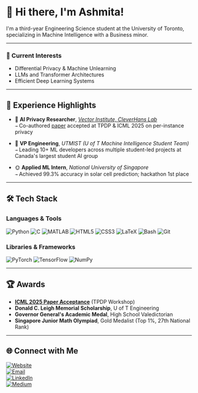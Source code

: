 # 👋 Hi there, I'm Ashmita!

I'm a third-year Engineering Science student at the University of Toronto, specializing in Machine Intelligence with a Business minor.

---

### 🧠 Current Interests
- Differential Privacy & Machine Unlearning  
- LLMs and Transformer Architectures  
- Efficient Deep Learning Systems  

---

## 🚀 Experience Highlights
- 🧪 **AI Privacy Researcher**, *[Vector Institute, CleverHans Lab](https://cleverhans.io/members/ashmita.html)*  
  `→` Co-authored [paper](https://arxiv.org/abs/2505.18786) accepted at TPDP & ICML 2025 on per-instance privacy

- 🤖 **VP Engineering**, *UTMIST (U of T Machine Intelligence Student Team)*  
  `→` Leading 10+ ML developers across multiple student-led projects at Canada's largest student AI group

- 🌞 **Applied ML Intern**, *National University of Singapore*  
  `→` Achieved 99.3% accuracy in solar cell prediction; hackathon 1st place

---

## 🛠️ Tech Stack

### Languages & Tools
![Python](https://img.shields.io/badge/-Python-3776AB?style=flat&logo=python)
![C](https://img.shields.io/badge/-C-A8B9CC?style=flat&logo=c)
![MATLAB](https://img.shields.io/badge/-MATLAB-0076A8?style=flat&logo=mathworks)
![HTML5](https://img.shields.io/badge/-HTML5-E34F26?style=flat&logo=html5)
![CSS3](https://img.shields.io/badge/-CSS3-1572B6?style=flat&logo=css3)
![LaTeX](https://img.shields.io/badge/-LaTeX-008080?style=flat&logo=latex)
![Bash](https://img.shields.io/badge/-Bash-4EAA25?style=flat&logo=gnu-bash)
![Git](https://img.shields.io/badge/-Git-F05032?style=flat&logo=git)

### Libraries & Frameworks
![PyTorch](https://img.shields.io/badge/-PyTorch-EE4C2C?style=flat&logo=pytorch)
![TensorFlow](https://img.shields.io/badge/-TensorFlow-FF6F00?style=flat&logo=tensorflow)
![NumPy](https://img.shields.io/badge/-NumPy-013243?style=flat&logo=numpy)

---

## 🏆 Awards
- **[ICML 2025 Paper Acceptance](https://arxiv.org/abs/2505.18786)** (TPDP Workshop)  
- **Donald C. Leigh Memorial Scholarship**, U of T Engineering  
- **Governor General's Academic Medal**, High School Valedictorian  
- **Singapore Junior Math Olympiad**, Gold Medalist (Top 1%, 27th National Rank)  

---

## 🌐 Connect with Me

[![Website](https://img.shields.io/badge/-ashmita.ca-000?style=flat&logo=google-chrome)](https://ashmita.ca)  
[![Email](https://img.shields.io/badge/-ashmita.bhattacharyya%40mail.utoronto.ca-D14836?style=flat&logo=gmail&logoColor=white)](mailto:ashmita.bhattacharyya@mail.utoronto.ca)  
[![LinkedIn](https://img.shields.io/badge/-LinkedIn-blue?style=flat&logo=linkedin)](https://www.linkedin.com/in/your-link)  
[![Medium](https://img.shields.io/badge/-Medium-12100E?style=flat&logo=medium)](https://medium.com/@ashmitabhattacharyya)
